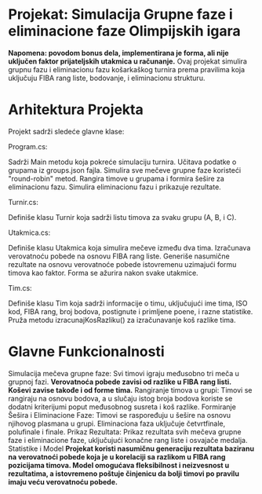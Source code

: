# Projekat: Simulacija Grupne faze i eliminacione faze Olimpijskih igara
**Napomena: povodom bonus dela, implementirana je forma, ali nije uključen faktor prijateljskih utakmica u računanje.**
Ovaj projekat simulira grupnu fazu i eliminacionu fazu košarkaškog turnira prema pravilima koja uključuju FIBA rang liste, bodovanje, i eliminacionu strukturu. 

# Arhitektura Projekta
Projekt sadrži sledeće glavne klase:

Program.cs:

Sadrži Main metodu koja pokreće simulaciju turnira.
Učitava podatke o grupama iz groups.json fajla.
Simulira sve mečeve grupne faze koristeći "round-robin" metod.
Rangira timove u grupama i formira šešire za eliminacionu fazu.
Simulira eliminacionu fazu i prikazuje rezultate.

Turnir.cs:

Definiše klasu Turnir koja sadrži listu timova za svaku grupu (A, B, i C).

Utakmica.cs:

Definiše klasu Utakmica koja simulira mečeve između dva tima.
Izračunava verovatnoću pobede na osnovu FIBA rang liste.
Generiše nasumične rezultate na osnovu verovatnoće pobede istovremenu uzimajući formu timova kao faktor. Forma se ažurira nakon svake utakmice.

Tim.cs:

Definiše klasu Tim koja sadrži informacije o timu, uključujući ime tima, ISO kod, FIBA rang, broj bodova, postignute i primljene poene, i razne statistike.
Pruža metodu izracunajKosRazliku() za izračunavanje koš razlike tima.

# Glavne Funkcionalnosti
Simulacija mečeva grupne faze: Svi timovi igraju međusobno tri meča u grupnoj fazi. **Verovatnoća pobede zavisi od razlike u FIBA rang listi. Koševi zavise takođe i od forme tima.**
Rangiranje timova u grupi: Timovi se rangiraju na osnovu bodova, a u slučaju istog broja bodova koriste se dodatni kriterijumi poput međusobnog susreta i koš razlike.
Formiranje Šešira i Eliminacione Faze: Timovi se raspoređuju u šešire na osnovu njihovog plasmana u grupi. Eliminaciona faza uključuje četvrtfinale, polufinale i finale.
Prikaz Rezultata: Prikaz rezultata svih mečeva grupne faze i eliminacione faze, uključujući konačne rang liste i osvajače medalja.
Statistike i Model
**Projekat koristi nasumičnu generaciju rezultata baziranu na verovatnoći pobede koja je u korelaciji sa razlikom u FIBA rang pozicijama timova.
Model omogućava fleksibilnost i neizvesnost u rezultatima, a istovremeno poštuje činjenicu da bolji timovi po pravilu imaju veću verovatnoću pobede.**
